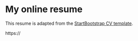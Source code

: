 # My online resume

This resume is adapted from the [StartBootstrap CV template](https://github.com/startbootstrap/startbootstrap-resume).

https://
